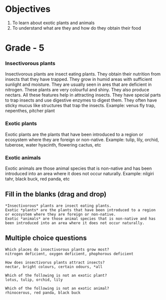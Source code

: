 # Objectives
1. To learn about exotic plants and animals
2. To understand what are they and how do they obtain their food

# Grade - 5
### Insectivorous plants
Insectivorous plants are insect eating plants. They obtain their nutrition from insects that they have trapped. They grow in humid areas with sufficient sunlight and moisture. They are usually seen in ares that are deficient in nitrogen. These plants are very colourful and shiny. They also produce nectars. All these features help in attracting insects. They have special parts to trap insects and use digestive enzymes to digest them. They often have sticky mucus like structures that trap the insects. 
Example: venus fly trap, nepenthes, pitcher plant

### Exotic plants
Exotic plants are the plants that have been introduced to a region or ecosystem where they are foreign or non-native.
Example: tulip, lily, orchid, tuberose, water hyacinth, flowering cactus, etc

### Exotic animals
Exotic animals are those animal species that is non-native and has been introduced into an area where it does not occur naturally.
Example: nilgiri tahr, black buck, red panda, etc

## Fill in the blanks (drag and drop)
```
*Insectivorous* plants are insect eating plants. 
Exotic *plants* are the plants that have been introduced to a region or ecosystem where they are foreign or non-native.
Exotic *animals* are those animal species that is non-native and has been introduced into an area where it does not occur naturally.
```
## Multiple choice questions
```
Which places do insectivorous plants grow most?
nitrogen deficient, oxygen deficient, phophorous deficient

How does insectivorus plants attract insects?
nectar, bright colours, certain odours, *all

Which of the following is not an exotic plant?
lotus, tulip, orchid, lily

Which of the following is not an exotic animal?
rhinocerous, red panda, black buck
```
